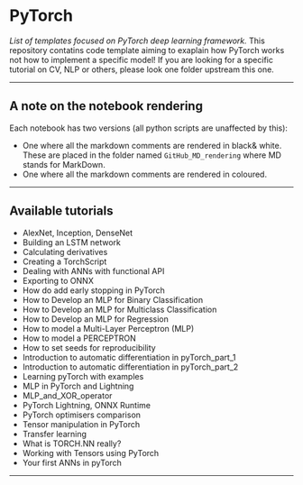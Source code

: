 # PyTorch
*List of templates focused on PyTorch deep learning framework.* This repository contatins code template aiming to exaplain how PyTorch works not how to implement a specific model! If you are looking for a specific tutorial on CV, NLP or others, please look one folder upstream this one.
***

## A note on the notebook rendering
Each notebook has two versions (all python scripts are unaffected by this):
- One where all the markdown comments are rendered in black& white. These are placed in the folder named `GitHub_MD_rendering` where MD stands for MarkDown.
- One where all the markdown comments are rendered in coloured.
***

## Available tutorials
- AlexNet, Inception, DenseNet
- Building an LSTM network
- Calculating derivatives
- Creating a TorchScript
- Dealing with ANNs with functional API
- Exporting to ONNX
- How do add early stopping in PyTorch
- How to Develop an MLP for Binary Classification
- How to Develop an MLP for Multiclass Classification
- How to Develop an MLP for Regression
- How to model a Multi-Layer Perceptron (MLP)
- How to model a PERCEPTRON
- How to set seeds for reproducibility
- Introduction to automatic differentiation in pyTorch_part_1
- Introduction to automatic differentiation in pyTorch_part_2
- Learning pyTorch with examples
- MLP in PyTorch and Lightning
- MLP_and_XOR_operator
- PyTorch Lightning, ONNX Runtime
- PyTorch optimisers comparison
- Tensor manipulation in PyTorch
- Transfer learning
- What is TORCH.NN really?
- Working with Tensors using PyTorch
- Your first ANNs in pyTorch
***